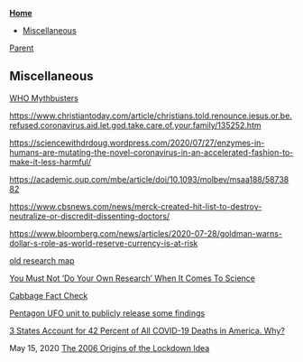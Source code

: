 <!-- START doctoc generated TOC please keep comment here to allow auto update -->
<!-- DON'T EDIT THIS SECTION, INSTEAD RE-RUN doctoc TO UPDATE -->
**[Home](#pages/blog/cv19/index)**

- [Miscellaneous](#miscellaneous)

<!-- END doctoc generated TOC please keep comment here to allow auto update -->

[Parent](#pages/blog/cv19/index)

## Miscellaneous


[WHO Mythbusters](https://www.who.int/emergencies/diseases/novel-coronavirus-2019/advice-for-public/myth-busters)

https://www.christiantoday.com/article/christians.told.renounce.jesus.or.be.refused.coronavirus.aid.let.god.take.care.of.your.family/135252.htm

https://sciencewithdrdoug.wordpress.com/2020/07/27/enzymes-in-humans-are-mutating-the-novel-coronavirus-in-an-accelerated-fashion-to-make-it-less-harmful/

https://academic.oup.com/mbe/article/doi/10.1093/molbev/msaa188/5873882



https://www.cbsnews.com/news/merck-created-hit-list-to-destroy-neutralize-or-discredit-dissenting-doctors/



https://www.bloomberg.com/news/articles/2020-07-28/goldman-warns-dollar-s-role-as-world-reserve-currency-is-at-risk


[old research map](https://en.wikipedia.org/wiki/User:Umeboshi/research_map)


[You Must Not ‘Do Your Own Research’ When It Comes To Science](https://www.forbes.com/sites/startswithabang/2020/07/30/you-must-not-do-your-own-research-when-it-comes-to-science/#25253cfe535e)

[Cabbage Fact Check](https://factcheck.afp.com/who-did-not-warn-against-eating-cabbage-during-covid-19-pandemic)

[Pentagon UFO unit to publicly release some findings](https://nypost.com/2020/07/23/pentagon-ufo-unit-to-publicly-release-some-findings/)

[3 States Account for 42 Percent of All COVID-19 Deaths in America. Why?](https://fee.org/articles/3-states-account-for-42-percent-of-all-covid-19-deaths-in-america-why/)

May 15, 2020
[The 2006 Origins of the Lockdown Idea](https://www.aier.org/article/the-2006-origins-of-the-lockdown-idea/)

